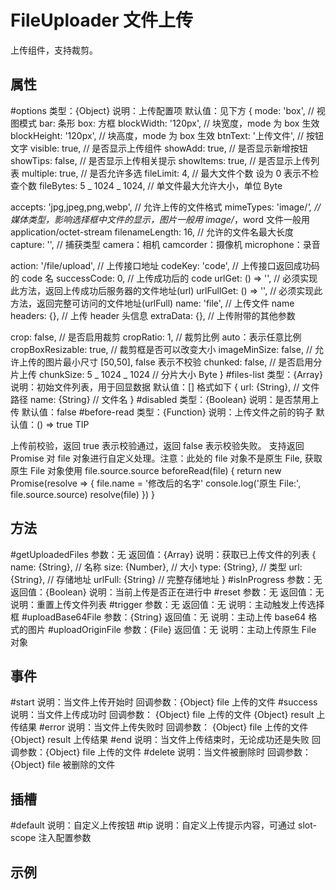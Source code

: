 # FileUploader 文件上传

上传组件，支持裁剪。

## 属性

#options
类型：{Object}
说明：上传配置项
默认值：见下方
{
mode: 'box', // 视图模式 bar: 条形 box: 方框
blockWidth: '120px', // 块宽度，mode 为 box 生效
blockHeight: '120px', // 块高度，mode 为 box 生效
btnText: '上传文件', // 按钮文字
visible: true, // 是否显示上传组件
showAdd: true, // 是否显示新增按钮
showTips: false, // 是否显示上传相关提示
showItems: true, // 是否显示上传列表
multiple: true, // 是否允许多选
fileLimit: 4, // 最大文件个数 设为 0 表示不检查个数
fileBytes: 5 _ 1024 _ 1024, // 单文件最大允许大小，单位 Byte

accepts: 'jpg,jpeg,png,webp', // 允许上传的文件格式
mimeTypes: 'image/_', // 媒体类型，影响选择框中文件的显示，图片一般用 image/_，word 文件一般用 application/octet-stream
filenameLength: 16, // 允许的文件名最大长度
capture: '', // 捕获类型 camera：相机 camcorder：摄像机 microphone：录音

action: '/file/upload', // 上传接口地址
codeKey: 'code', // 上传接口返回成功码的 code 名
successCode: 0, // 上传成功后的 code
urlGet: () => '', // 必须实现此方法，返回上传成功后服务器的文件地址(url)
urlFullGet: () => '', // 必须实现此方法，返回完整可访问的文件地址(urlFull)
name: 'file', // 上传文件 name
headers: {}, // 上传 header 头信息
extraData: {}, // 上传附带的其他参数

crop: false, // 是否启用裁剪
cropRatio: 1, // 裁剪比例 auto：表示任意比例
cropBoxResizable: true, // 裁剪框是否可以改变大小
imageMinSize: false, // 允许上传的图片最小尺寸 [50,50], false 表示不校验
chunked: false, // 是否启用分片上传
chunkSize: 5 _ 1024 _ 1024 // 分片大小 Byte
}
#files-list
类型：{Array}
说明：初始文件列表，用于回显数据
默认值：[] 格式如下
{
url: {String}, // 文件路径
name: {String} // 文件名
}
#disabled
类型：{Boolean}
说明：是否禁用上传
默认值：false
#before-read
类型：{Function}
说明：上传文件之前的钩子
默认值：() => true
TIP

上传前校验，返回 true 表示校验通过，返回 false 表示校验失败。
支持返回 Promise 对 file 对象进行自定义处理。注意：此处的 file 对象不是原生 File, 获取原生 File 对象使用 file.source.source
beforeRead(file) {
return new Promise(resolve => {
file.name = '修改后的名字'
console.log('原生 File:', file.source.source)
resolve(file)
})
}

## 方法

#getUploadedFiles
参数：无
返回值：{Array}
说明：获取已上传文件的列表
{
name: {String}, // 名称
size: {Number}, // 大小
type: {String}, // 类型
url: {String}, // 存储地址
urlFull: {String} // 完整存储地址
}
#isInProgress
参数：无
返回值：{Boolean}
说明：当前上传是否正在进行中
#reset
参数：无
返回值：无
说明：重置上传文件列表
#trigger
参数：无
返回值：无
说明：主动触发上传选择框
#uploadBase64File
参数：{String}
返回值：无
说明：主动上传 base64 格式的图片
#uploadOriginFile
参数：{File}
返回值：无
说明：主动上传原生 File 对象

## 事件

#start
说明：当文件上传开始时
回调参数：{Object} file 上传的文件
#success
说明：当文件上传成功时
回调参数：
{Object} file 上传的文件
{Object} result 上传结果
#error
说明：当文件上传失败时
回调参数：
{Object} file 上传的文件
{Object} result 上传结果
#end
说明：当文件上传结束时，无论成功还是失败
回调参数：{Object} file 上传的文件
#delete
说明：当文件被删除时
回调参数：{Object} file 被删除的文件

## 插槽

#default
说明：自定义上传按钮
#tip
说明：自定义上传提示内容，可通过 slot-scope 注入配置参数
<file-uploader>
<template slot="tip" slot-scope="{ opts }">
<section>
<h1>上传的各项参数为：</h1>
<span>{{ opts.accepts }}</span>
<span>{{ opts.capture }}</span>
<span>{{ opts.action }}</span>
<span>{{ opts.fileLimit }}</span>
<span>{{ opts.fileBytes }}</span>
</section>
</template>
</file-uploader>

## 示例

<template>
  <div>
    <file-uploader ref="refUploader" :options="uploader.options" />
    <button style="margin-top: 20px;" @click="getFiles">获取上传的文件列表</button>
  </div>
</template>

<script>
import { FileUploader } from '@fe/packages/components'

export default {
  name: 'FileUploaderExample',
  components: {
    FileUploader
  },
  data() {
    return {
      uploader: {
        options: {
          fileLimit: 10,
          crop: true,
          cropRatio: 16/9,
          fileBytes: 10 * 1024 * 1024
        }
      }
    }
  },
  methods: {
    getFiles() {
      const files = this.$refs.refUploader.getUploadedFiles()
      console.log(files)
    }
  }
}
</script>
